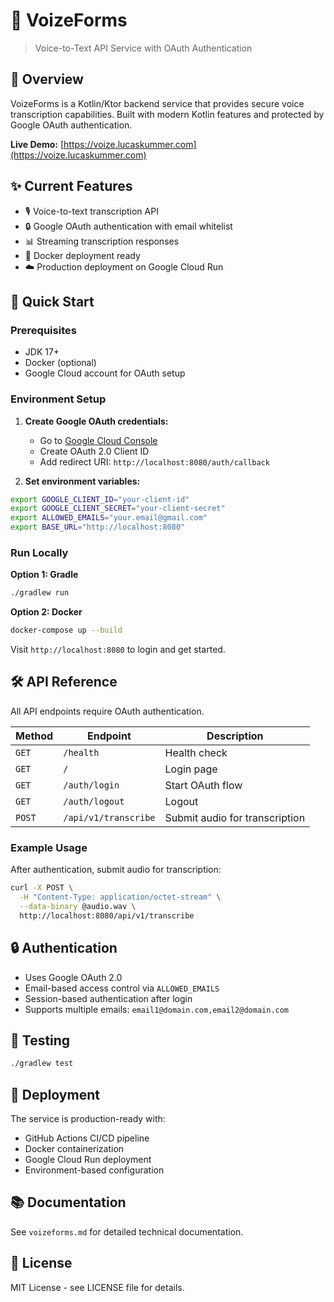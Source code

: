 # 🎤 VoizeForms

> Voice-to-Text API Service with OAuth Authentication

## 🎯 Overview

VoizeForms is a Kotlin/Ktor backend service that provides secure voice transcription capabilities. Built with modern Kotlin features and protected by Google OAuth authentication.

**Live Demo:** [https://voize.lucaskummer.com](https://voize.lucaskummer.com)

## ✨ Current Features

- 🎙️ Voice-to-text transcription API
- 🔒 Google OAuth authentication with email whitelist
- 📊 Streaming transcription responses
- 🐳 Docker deployment ready
- ☁️ Production deployment on Google Cloud Run

## 🚀 Quick Start

### Prerequisites

- JDK 17+
- Docker (optional)
- Google Cloud account for OAuth setup

### Environment Setup

1. **Create Google OAuth credentials:**
   - Go to [Google Cloud Console](https://console.cloud.google.com)
   - Create OAuth 2.0 Client ID
   - Add redirect URI: `http://localhost:8080/auth/callback`

2. **Set environment variables:**
```bash
export GOOGLE_CLIENT_ID="your-client-id"
export GOOGLE_CLIENT_SECRET="your-client-secret"
export ALLOWED_EMAILS="your.email@gmail.com"
export BASE_URL="http://localhost:8080"
```

### Run Locally

**Option 1: Gradle**
```bash
./gradlew run
```

**Option 2: Docker**
```bash
docker-compose up --build
```

Visit `http://localhost:8080` to login and get started.

## 🛠️ API Reference

All API endpoints require OAuth authentication.

| Method | Endpoint | Description |
|--------|----------|-------------|
| `GET` | `/health` | Health check |
| `GET` | `/` | Login page |
| `GET` | `/auth/login` | Start OAuth flow |
| `GET` | `/auth/logout` | Logout |
| `POST` | `/api/v1/transcribe` | Submit audio for transcription |

### Example Usage

After authentication, submit audio for transcription:

```bash
curl -X POST \
  -H "Content-Type: application/octet-stream" \
  --data-binary @audio.wav \
  http://localhost:8080/api/v1/transcribe
```

## 🔒 Authentication

- Uses Google OAuth 2.0
- Email-based access control via `ALLOWED_EMAILS`
- Session-based authentication after login
- Supports multiple emails: `email1@domain.com,email2@domain.com`

## 🧪 Testing

```bash
./gradlew test
```

## 🚀 Deployment

The service is production-ready with:
- GitHub Actions CI/CD pipeline
- Docker containerization
- Google Cloud Run deployment
- Environment-based configuration

## 📚 Documentation

See `voizeforms.md` for detailed technical documentation.

## 📄 License

MIT License - see LICENSE file for details.

